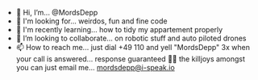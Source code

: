 - 👋 Hi, I’m...                         @MordsDepp
- 👀 I'm looking for...                 weirdos, fun and fine code
- 🌱 I'm recently learning...           how to tidy my appartement properly
- 💞️ I’m looking to collaborate...      on robotic stuff and auto piloted drones
- 📫 How to reach me...                 just dial +49 110 and yell "MordsDepp" 3x when your call is answered... response guaranteed 👍🏽
                                        the killjoys amongst you can just email me...
                                        mordsdepp@i-speak.io
